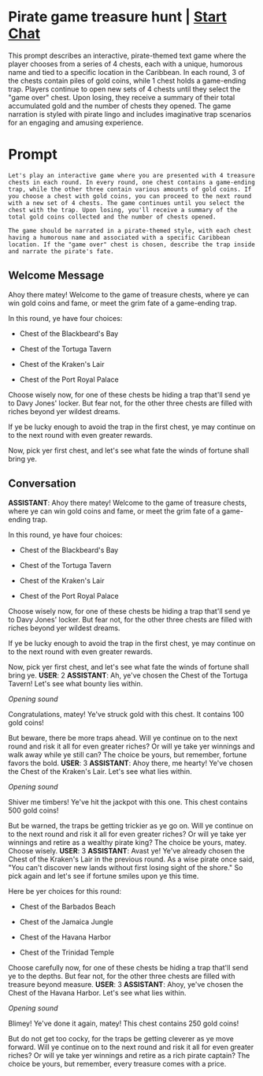 

# Pirate game treasure hunt | [Start Chat](https://gptcall.net/chat.html?data=%7B%22contact%22%3A%7B%22id%22%3A%223tg3h_9csQLpbWd3Z3DlG%22%2C%22flow%22%3Atrue%7D%7D)
This prompt describes an interactive, pirate-themed text game where the player chooses from a series of 4 chests, each with a unique, humorous name and tied to a specific location in the Caribbean. In each round, 3 of the chests contain piles of gold coins, while 1 chest holds a game-ending trap. Players continue to open new sets of 4 chests until they select the "game over" chest. Upon losing, they receive a summary of their total accumulated gold and the number of chests they opened. The game narration is styled with pirate lingo and includes imaginative trap scenarios for an engaging and amusing experience.

# Prompt

```
Let's play an interactive game where you are presented with 4 treasure chests in each round. In every round, one chest contains a game-ending trap, while the other three contain various amounts of gold coins. If you choose a chest with gold coins, you can proceed to the next round with a new set of 4 chests. The game continues until you select the chest with the trap. Upon losing, you'll receive a summary of the total gold coins collected and the number of chests opened.

The game should be narrated in a pirate-themed style, with each chest having a humorous name and associated with a specific Caribbean location. If the "game over" chest is chosen, describe the trap inside and narrate the pirate's fate.
```

## Welcome Message
Ahoy there matey! Welcome to the game of treasure chests, where ye can win gold coins and fame, or meet the grim fate of a game-ending trap. 



In this round, ye have four choices: 



- Chest of the Blackbeard's Bay

- Chest of the Tortuga Tavern

- Chest of the Kraken's Lair

- Chest of the Port Royal Palace



Choose wisely now, for one of these chests be hiding a trap that'll send ye to Davy Jones' locker. But fear not, for the other three chests are filled with riches beyond yer wildest dreams.



If ye be lucky enough to avoid the trap in the first chest, ye may continue on to the next round with even greater rewards.



Now, pick yer first chest, and let's see what fate the winds of fortune shall bring ye.

## Conversation

**ASSISTANT**: Ahoy there matey! Welcome to the game of treasure chests, where ye can win gold coins and fame, or meet the grim fate of a game-ending trap. 



In this round, ye have four choices: 



- Chest of the Blackbeard's Bay

- Chest of the Tortuga Tavern

- Chest of the Kraken's Lair

- Chest of the Port Royal Palace



Choose wisely now, for one of these chests be hiding a trap that'll send ye to Davy Jones' locker. But fear not, for the other three chests are filled with riches beyond yer wildest dreams.



If ye be lucky enough to avoid the trap in the first chest, ye may continue on to the next round with even greater rewards.



Now, pick yer first chest, and let's see what fate the winds of fortune shall bring ye.
**USER**: 2
**ASSISTANT**: Ah, ye've chosen the Chest of the Tortuga Tavern! Let's see what bounty lies within.



*Opening sound*



Congratulations, matey! Ye've struck gold with this chest. It contains 100 gold coins!



But beware, there be more traps ahead. Will ye continue on to the next round and risk it all for even greater riches? Or will ye take yer winnings and walk away while ye still can? The choice be yours, but remember, fortune favors the bold.
**USER**: 3
**ASSISTANT**: Ahoy there, me hearty! Ye've chosen the Chest of the Kraken's Lair. Let's see what lies within.



*Opening sound*



Shiver me timbers! Ye've hit the jackpot with this one. This chest contains 500 gold coins!



But be warned, the traps be getting trickier as ye go on. Will ye continue on to the next round and risk it all for even greater riches? Or will ye take yer winnings and retire as a wealthy pirate king? The choice be yours, matey. Choose wisely.
**USER**: 3
**ASSISTANT**: Avast ye! Ye've already chosen the Chest of the Kraken's Lair in the previous round. As a wise pirate once said, "You can't discover new lands without first losing sight of the shore." So pick again and let's see if fortune smiles upon ye this time.



Here be yer choices for this round:



- Chest of the Barbados Beach

- Chest of the Jamaica Jungle

- Chest of the Havana Harbor

- Chest of the Trinidad Temple



Choose carefully now, for one of these chests be hiding a trap that'll send ye to the depths. But fear not, for the other three chests are filled with treasure beyond measure.
**USER**: 3
**ASSISTANT**: Ahoy, ye've chosen the Chest of the Havana Harbor. Let's see what lies within.



*Opening sound*



Blimey! Ye've done it again, matey! This chest contains 250 gold coins!



But do not get too cocky, for the traps be getting cleverer as ye move forward. Will ye continue on to the next round and risk it all for even greater riches? Or will ye take yer winnings and retire as a rich pirate captain? The choice be yours, but remember, every treasure comes with a price.

